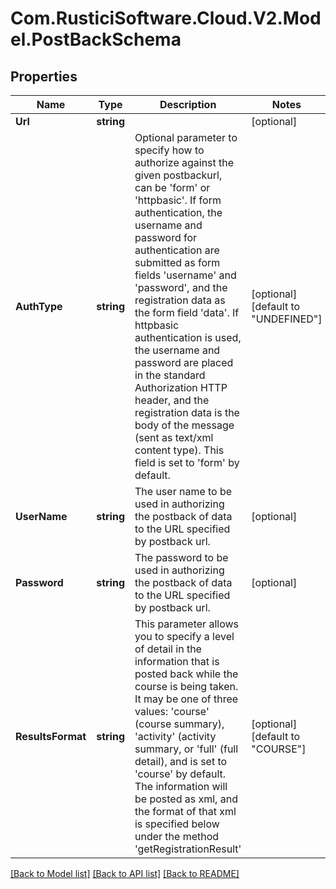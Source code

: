 # Com.RusticiSoftware.Cloud.V2.Model.PostBackSchema
## Properties

Name | Type | Description | Notes
------------ | ------------- | ------------- | -------------
**Url** | **string** |  | [optional] 
**AuthType** | **string** | Optional parameter to specify how to authorize against the given postbackurl, can be &#39;form&#39; or &#39;httpbasic&#39;. If form authentication, the username and password for authentication are submitted as form fields &#39;username&#39; and &#39;password&#39;, and the registration data as the form field &#39;data&#39;. If httpbasic authentication is used, the username and password are placed in the standard Authorization HTTP header, and the registration data is the body of the message (sent as text/xml content type). This field is set to &#39;form&#39; by default. | [optional] [default to "UNDEFINED"]
**UserName** | **string** | The user name to be used in authorizing the postback of data to the URL specified by postback url. | [optional] 
**Password** | **string** | The password to be used in authorizing the postback of data to the URL specified by postback url. | [optional] 
**ResultsFormat** | **string** | This parameter allows you to specify a level of detail in the information that is posted back while the course is being taken. It may be one of three values: &#39;course&#39; (course summary), &#39;activity&#39; (activity summary, or &#39;full&#39; (full detail), and is set to &#39;course&#39; by default. The information will be posted as xml, and the format of that xml is specified below under the method &#39;getRegistrationResult&#39; | [optional] [default to "COURSE"]

[[Back to Model list]](../README.md#documentation-for-models) [[Back to API list]](../README.md#documentation-for-api-endpoints) [[Back to README]](../README.md)

